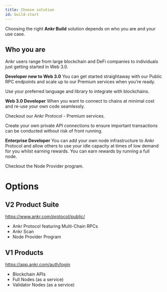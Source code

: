 ```yaml
---
title: Choose solution
id: build-start
---
```


Choosing the right **Ankr Build** solution depends on who you are and your use case. 

## Who you are

Ankr users range from large blockchain and DeFi companies to individuals just getting started in Web 3.0.

**Developer new to Web 3.0**
You can get started straightaway with our Public RPC endpoints and scale up to our Premium services when you're ready.

Use your preferred language and library to integrate with blockchains. 

**Web 3.0 Developer**
When you want to connect to chains at minimal cost and re-use your own code seamlessly.

Checkout our Ankr Protocol - Premium services.

Create your own private API connections to ensure important transactions can be conducted without risk of front running.

**Enterprise Developer**
You can add your own node infrastructure to Ankr Protocol and allow others to use your idle capacity at times of low demand for you whilst earning rewards. You can earn rewards by running a full node. 

Checkout the Node Provider program. 

# Options

## V2 Product Suite
https://www.ankr.com/protocol/public/
* Ankr Protocol featuring Multi-Chain RPCs
* Ankr Scan
* Node Provider Program

## V1 Products
https://app.ankr.com/auth/login
* Blockchain APIs 
* Full Nodes (as a service)
* Validator Nodes (as a service)


